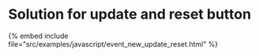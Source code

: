 # Solution for update and reset button

{% embed include file="src/examples/javascript/event_new_update_reset.html" %}

